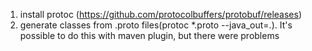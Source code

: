 1. install protoc (https://github.com/protocolbuffers/protobuf/releases)
2. generate classes from .proto files(protoc *.proto --java_out=.). It's possible to do this with maven plugin, but there were problems
